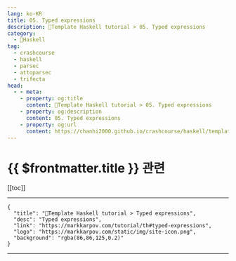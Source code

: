```yaml
---
lang: ko-KR
title: 05. Typed expressions
description: 🐑Template Haskell tutorial > 05. Typed expressions
category:
  - 🐑Haskell
tag: 
  - crashcourse
  - haskell
  - parsec
  - attoparsec
  - trifecta
head:
  - - meta:
    - property: og:title
      content: 🐑Template Haskell tutorial > 05. Typed expressions
    - property: og:description
      content: 05. Typed expressions
    - property: og:url
      content: https://chanhi2000.github.io/crashcourse/haskell/template-haskell/05.html
---
```


# {{ $frontmatter.title }} 관련

[[toc]]

---

```component VPCard
{
  "title": "🐑Template Haskell tutorial > Typed expressions",
  "desc": "Typed expressions",
  "link": "https://markkarpov.com/tutorial/th#typed-expressions",
  "logo": "https://markkarpov.com/static/img/site-icon.png",
  "background": "rgba(86,86,125,0.2)"
}
```

---

<TagLinks />